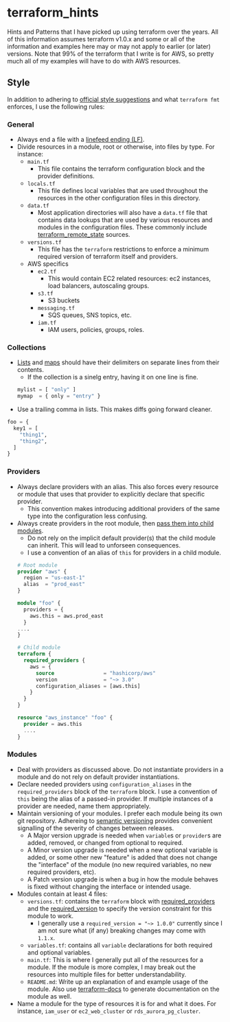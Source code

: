 # terraform_hints
Hints and Patterns that I have picked up using terraform over the years. All of this information assumes terraform v1.0.x and some or all of the information and examples here may or may not apply to earlier (or later) versions. Note that 99% of the terraform that I write is for AWS, so pretty much all of my examples will have to do with AWS resources.

## Style
In addition to adhering to [official style suggestions](https://www.terraform.io/docs/language/syntax/style.html) and what `terraform fmt` enforces, I use the following rules:

### General
- Always end a file with a [linefeed ending (LF)](https://www.terraform.io/docs/language/syntax/configuration.html#character-encoding-and-line-endings).
- Divide resources in a module, root or otherwise, into files by type. For instance:
    - `main.tf`
        - This file contains the terraform configuration block and the provider definitions.
    - `locals.tf`
        - This file defines local variables that are used throughout the resources in the other configuration files in this directory.
    - `data.tf`
        - Most application directories will also have a `data.tf` file that contains data lookups that are used by various resources and modules in the configuration files.  These commonly include [terraform_remote_state](https://www.terraform.io/docs/backends/types/s3.html#using-the-s3-remote-state) sources.
    - `versions.tf`
        - This file has the `terraform` restrictions to enforce a minimum required version of terraform itself and providers.
    - AWS specifics
        - `ec2.tf`
            - This would contain EC2 related resources:  ec2 instances, load balancers, autoscaling groups.
        - `s3.tf`
            - S3 buckets
        - `messaging.tf`
            - SQS queues, SNS topics, etc.
        - `iam.tf`
            - IAM users, policies, groups, roles.

### Collections
- [Lists](https://www.terraform.io/docs/language/expressions/types.html#list) and [maps](https://www.terraform.io/docs/language/expressions/types.html#map) should have their delimiters on separate lines from their contents.
    - If the collection is a sinelg entry, having it on one line is fine.
    ```terraform
    mylist = [ "only" ]
    mymap  = { only = "entry" }
    ```
- Use a trailing comma in lists. This makes diffs going forward cleaner.
```terraform
foo = {
  key1 = [
    "thing1",
    "thing2",
  ]
}
```

### Providers
- Always declare providers with an alias. This also forces every resource or module that uses that provider to explicitly declare that specific provider.
    - This convention makes introducing additional providers of the same type into the configuration less confusing.
- Always create providers in the root module, then [pass them into child modules](https://www.terraform.io/docs/language/meta-arguments/module-providers.html).
    - Do not rely on the implicit default provider(s) that the child module can inherit. This will lead to unforseen consequences.
    - I use a convention of an alias of `this` for providers in a child module.
    ```terraform
    # Root module
    provider "aws" {
      region = "us-east-1"
      alias  = "prod_east"
    }

    module "foo" {
      providers = {
        aws.this = aws.prod_east
      }
    ....
    }

    # Child module
    terraform {
      required_providers {
        aws = {
          source                = "hashicorp/aws"
          version               = "~> 3.0"
          configuration_aliases = [aws.this]
        }
      }
    }

    resource "aws_instance" "foo" {
      provider = aws.this
      ....
    }
    ```

### Modules
- Deal with providers as discussed above. Do not instantiate providers in a module and do not rely on default provider instantiations.
- Declare needed providers using `configuration_aliases` in the `required_providers` block of the `terraform` block. I use a convention of `this` being the alias of a passed-in provider. If multiple instances of a provider are needed, name them appropriately.
- Maintain versioning of your modules. I prefer each module being its own git repository. Adhereing to [semantic versioning](https://semver.org) provides convenient signalling of the severity of changes between releases.
    - A Major version upgrade is needed when `variable`s or `provider`s are added, removed, or changed from optional to required.
    - A Minor version upgrade is needed when a new optional variable is added, or some other new "feature" is added that does not change the "interface" of the module (no new required variables, no new required providers, etc).
    - A Patch version upgrade is when a bug in how the module behaves is fixed without changing the interface or intended usage.
- Modules contain at least 4 files:
    - `versions.tf`: contains the `terraform` block with [required_providers](https://www.terraform.io/docs/language/settings/index.html#specifying-provider-requirements) and the [required_version](https://www.terraform.io/docs/language/settings/index.html#specifying-a-required-terraform-version) to specify the version constraint for this module to work.
        - I generally use a `required_version = "~> 1.0.0"` currently since I am not sure what (if any) breaking changes may come with `1.1.x`.
    - `variables.tf`: contains all `variable` declarations for both required and optional variables.
    - `main.tf`: This is where I generally put all of the resources for a module. If the module is more complex, I may break out the resources into multiple files for better understandability.
    - `README.md`: Write up an explanation of and example usage of the module. Also use [terraform-docs](https://terraform-docs.io/) to generate documentation on the module as well.
- Name a module for the type of resources it is for and what it does. For instance, `iam_user` or `ec2_web_cluster` or `rds_aurora_pg_cluster`.
